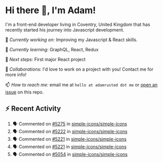 # Hi there 👋, I'm Adam!

I'm a front-end developer living in Coventry, United Kingdom that has recently started his journey into Javascript development.

🔨 *Currently working on:* Improving my Javascript & React skills.

🌱 *Currently learning:* GraphQL, React, Redux

🎯 *Next steps:* First major React project

🤝 *Collaborations:* I'd love to work on a project with you! Contact me for more info!

📫 *How to reach me:* email me at `hello at adamrusted dot me` or [open an issue](https://github.com/adamrusted/adamrusted/issues/new) on this repo.

## :zap: Recent Activity
<!--START_SECTION:activity-->
1. 🗣 Commented on [#5275](https://github.com/simple-icons/simple-icons/issues/5275) in [simple-icons/simple-icons](https://github.com/simple-icons/simple-icons)
2. 🗣 Commented on [#5222](https://github.com/simple-icons/simple-icons/issues/5222) in [simple-icons/simple-icons](https://github.com/simple-icons/simple-icons)
3. 🗣 Commented on [#5221](https://github.com/simple-icons/simple-icons/issues/5221) in [simple-icons/simple-icons](https://github.com/simple-icons/simple-icons)
4. 🗣 Commented on [#5221](https://github.com/simple-icons/simple-icons/issues/5221) in [simple-icons/simple-icons](https://github.com/simple-icons/simple-icons)
5. 🗣 Commented on [#5054](https://github.com/simple-icons/simple-icons/issues/5054) in [simple-icons/simple-icons](https://github.com/simple-icons/simple-icons)
<!--END_SECTION:activity-->
